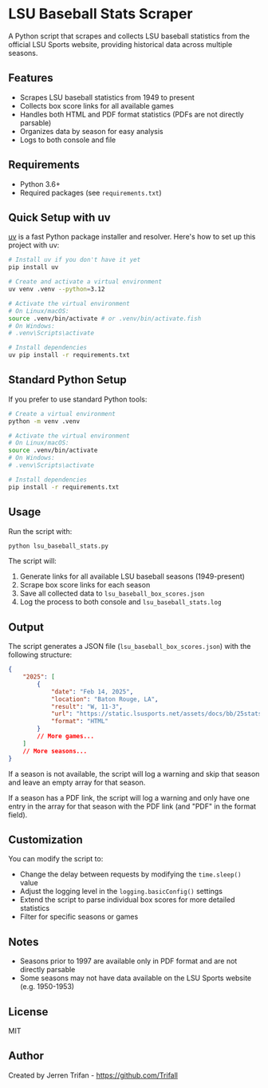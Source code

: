 # LSU Baseball Stats Scraper

A Python script that scrapes and collects LSU baseball statistics from the official LSU Sports website, providing historical data across multiple seasons.

## Features

- Scrapes LSU baseball statistics from 1949 to present
- Collects box score links for all available games
- Handles both HTML and PDF format statistics (PDFs are not directly parsable)
- Organizes data by season for easy analysis
- Logs to both console and file

## Requirements

- Python 3.6+
- Required packages (see `requirements.txt`)

## Quick Setup with uv

[uv](https://github.com/astral-sh/uv) is a fast Python package installer and resolver. Here's how to set up this project with uv:

```bash
# Install uv if you don't have it yet
pip install uv

# Create and activate a virtual environment
uv venv .venv --python=3.12

# Activate the virtual environment
# On Linux/macOS:
source .venv/bin/activate # or .venv/bin/activate.fish
# On Windows:
# .venv\Scripts\activate

# Install dependencies
uv pip install -r requirements.txt
```

## Standard Python Setup

If you prefer to use standard Python tools:

```bash
# Create a virtual environment
python -m venv .venv

# Activate the virtual environment
# On Linux/macOS:
source .venv/bin/activate
# On Windows:
# .venv\Scripts\activate

# Install dependencies
pip install -r requirements.txt
```

## Usage

Run the script with:

```bash
python lsu_baseball_stats.py
```

The script will:

1. Generate links for all available LSU baseball seasons (1949-present)
2. Scrape box score links for each season
3. Save all collected data to `lsu_baseball_box_scores.json`
4. Log the process to both console and `lsu_baseball_stats.log`

## Output

The script generates a JSON file (`lsu_baseball_box_scores.json`) with the following structure:

```json
{
	"2025": [
		{
			"date": "Feb 14, 2025",
			"location": "Baton Rouge, LA",
			"result": "W, 11-3",
			"url": "https://static.lsusports.net/assets/docs/bb/25stats/021425.htm",
			"format": "HTML"
		}
		// More games...
	]
	// More seasons...
}
```

If a season is not available, the script will log a warning and skip that season and leave an empty array for that season.

If a season has a PDF link, the script will log a warning and only have one entry in the array for that season with the PDF link (and "PDF" in the format field).

## Customization

You can modify the script to:

- Change the delay between requests by modifying the `time.sleep()` value
- Adjust the logging level in the `logging.basicConfig()` settings
- Extend the script to parse individual box scores for more detailed statistics
- Filter for specific seasons or games

## Notes

- Seasons prior to 1997 are available only in PDF format and are not directly parsable
- Some seasons may not have data available on the LSU Sports website (e.g. 1950-1953)

## License

MIT

## Author

Created by Jerren Trifan - <https://github.com/Trifall>
